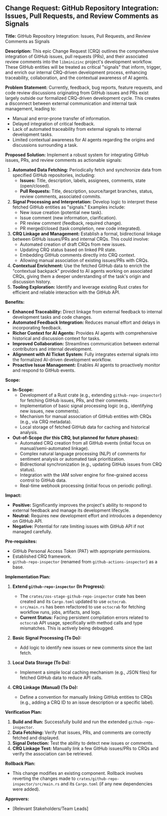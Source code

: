 ## Change Request: GitHub Repository Integration: Issues, Pull Requests, and Review Comments as Signals

**Title:** GitHub Repository Integration: Issues, Pull Requests, and Review Comments as Signals

**Description:**
This epic Change Request (CRQ) outlines the comprehensive integration of GitHub issues, pull requests (PRs), and their associated review comments into the `libminizinc` project's development workflow. These GitHub entities will be treated as critical "signals" that inform, trigger, and enrich our internal CRQ-driven development process, enhancing traceability, collaboration, and the contextual awareness of AI agents.

**Problem Statement:**
Currently, feedback, bug reports, feature requests, and code review discussions originating from GitHub issues and PRs exist largely outside our formalized CRQ-driven development cycle. This creates a disconnect between external communication and internal task management, leading to:
*   Manual and error-prone transfer of information.
*   Delayed integration of critical feedback.
*   Lack of automated traceability from external signals to internal development tasks.
*   Limited contextual awareness for AI agents regarding the origins and discussions surrounding a task.

**Proposed Solution:**
Implement a robust system for integrating GitHub issues, PRs, and review comments as actionable signals:
1.  **Automated Data Fetching:** Periodically fetch and synchronize data from specified GitHub repositories, including:
    *   **Issues:** Title, description, labels, assignees, comments, state (open/closed).
    *   **Pull Requests:** Title, description, source/target branches, status, review comments, associated commits.
2.  **Signal Processing and Interpretation:** Develop logic to interpret these fetched GitHub entities as "signals." Examples include:
    *   New issue creation (potential new task).
    *   Issue comment (new information, clarification).
    *   PR review comment (feedback, required change).
    *   PR merged/closed (task completion, new code integrated).
3.  **CRQ Linkage and Management:** Establish a formal, bidirectional linkage between GitHub issues/PRs and internal CRQs. This could involve:
    *   Automated creation of draft CRQs from new issues.
    *   Updating CRQ status based on linked PR state.
    *   Embedding GitHub comments directly into CRQ context.
    *   Allowing manual association of existing issues/PRs with CRQs.
4.  **Contextual Enrichment:** Use the fetched GitHub data to enrich the "contextual backpack" provided to AI agents working on associated CRQs, giving them a deeper understanding of the task's origin and discussion history.
5.  **Tooling Exploration:** Identify and leverage existing Rust crates for efficient and reliable interaction with the GitHub API.

**Benefits:**
*   **Enhanced Traceability:** Direct linkage from external feedback to internal development tasks and code changes.
*   **Automated Feedback Integration:** Reduces manual effort and delays in incorporating feedback.
*   **Richer Context for AI Agents:** Provides AI agents with comprehensive historical and discussion context for tasks.
*   **Improved Collaboration:** Streamlines communication between external contributors and internal development.
*   **Alignment with AI Ticket System:** Fully integrates external signals into the formalized AI-driven development workflow.
*   **Proactive Issue Management:** Enables AI agents to proactively monitor and respond to GitHub events.

**Scope:**
*   **In-Scope:**
    *   Development of a Rust crate (e.g., extending `github-repo-inspector`) for fetching GitHub issues, PRs, and their comments.
    *   Implementation of basic signal processing logic (e.g., identifying new issues, new comments).
    *   Mechanism for manual association of GitHub entities with CRQs (e.g., via CRQ metadata).
    *   Local storage of fetched GitHub data for caching and historical analysis.
*   **Out-of-Scope (for this CRQ, but planned for future phases):**
    *   Automated CRQ creation from all GitHub events (initial focus on manual/semi-automated linkage).
    *   Complex natural language processing (NLP) of comments for sentiment analysis or automated task prioritization.
    *   Bidirectional synchronization (e.g., updating GitHub issues from CRQ status).
    *   Integration with the IAM solver engine for fine-grained access control to GitHub data.
    *   Real-time webhook processing (initial focus on periodic polling).

**Impact:**
*   **Positive:** Significantly improves the project's ability to respond to external feedback and manage its development lifecycle.
*   **Neutral:** Requires new development effort and introduces a dependency on GitHub API.
*   **Negative:** Potential for rate limiting issues with GitHub API if not managed carefully.

**Pre-requisites:**
*   GitHub Personal Access Token (PAT) with appropriate permissions.
*   Established CRQ framework.
*   `github-repo-inspector` (renamed from `github-actions-inspector`) as a base.

**Implementation Plan:**

1.  **Extend `github-repo-inspector` (In Progress):**
    *   The `crates/zos-stage-github-repo-inspector` crate has been created and its `Cargo.toml` updated to use `octocrab`.
    *   `src/main.rs` has been refactored to use `octocrab` for fetching workflow runs, jobs, artifacts, and logs.
    *   **Current Status:** Facing persistent compilation errors related to `octocrab` API usage, specifically with method calls and type mismatches. This is actively being debugged.

2.  **Basic Signal Processing (To Do):**
    *   Add logic to identify new issues or new comments since the last fetch.

3.  **Local Data Storage (To Do):**
    *   Implement a simple local caching mechanism (e.g., JSON files) for fetched GitHub data to reduce API calls.

4.  **CRQ Linkage (Manual) (To Do):**
    *   Define a convention for manually linking GitHub entities to CRQs (e.g., adding a CRQ ID to an issue description or a specific label).

**Verification Plan:**
1.  **Build and Run:** Successfully build and run the extended `github-repo-inspector`.
2.  **Data Fetching:** Verify that issues, PRs, and comments are correctly fetched and displayed.
3.  **Signal Detection:** Test the ability to detect new issues or comments.
4.  **CRQ Linkage Test:** Manually link a few GitHub issues/PRs to CRQs and verify the association can be retrieved.

**Rollback Plan:**
*   This change modifies an existing component. Rollback involves reverting the changes made to `crates/github-repo-inspector/src/main.rs` and its `Cargo.toml` (if any new dependencies were added).

**Approvers:**
*   [Relevant Stakeholders/Team Leads]
